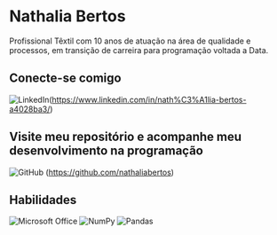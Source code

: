 # Nathalia Bertos  

Profissional Têxtil com 10 anos de atuação na área de qualidade e processos, em transição de carreira para programação voltada a Data.


## Conecte-se comigo
![LinkedIn](https://img.shields.io/badge/linkedin-%230077B5.svg?style=for-the-badge&logo=linkedin&logoColor=white)(https://www.linkedin.com/in/nath%C3%A1lia-bertos-a4028ba3/)

## Visite meu repositório e acompanhe meu desenvolvimento na programação

![GitHub](https://img.shields.io/badge/github-%23121011.svg?style=for-the-badge&logo=github&logoColor=white) (https://github.com/nathaliabertos)

## Habilidades
![Microsoft Office](https://img.shields.io/badge/Microsoft_Office-D83B01?style=for-the-badge&logo=microsoft-office&logoColor=white)
![NumPy](https://img.shields.io/badge/numpy-%23013243.svg?style=for-the-badge&logo=numpy&logoColor=white)
![Pandas](https://img.shields.io/badge/pandas-%23150458.svg?style=for-the-badge&logo=pandas&logoColor=white)
